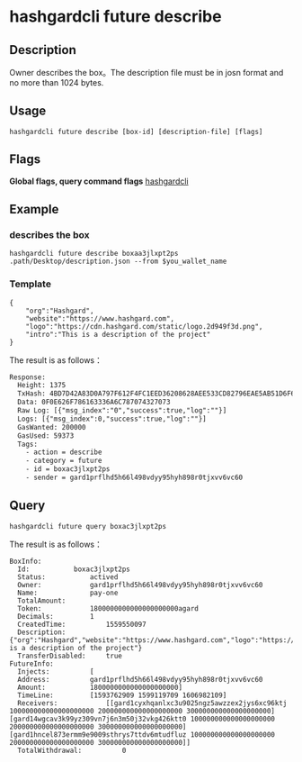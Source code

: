 # hashgardcli future describe

## Description
Owner describes the box。The description file must be in josn format and no more than 1024 bytes.
## Usage
```shell
hashgardcli future describe [box-id] [description-file] [flags]
```
## Flags

**Global flags, query command flags** [hashgardcli](../README.md)

## Example
### describes the box
```shell
hashgardcli future describe boxaa3jlxpt2ps .path/Desktop/description.json --from $you_wallet_name
```
### Template
```shell
{
    "org":"Hashgard",
    "website":"https://www.hashgard.com",
    "logo":"https://cdn.hashgard.com/static/logo.2d949f3d.png",
    "intro":"This is a description of the project"
}
```
 The result is as follows：
```txt
Response:
  Height: 1375
  TxHash: 4BD7D42A83D0A797F612F4FC1EED36208628AEE533CD82796EAE5AB51D6F6DCD
  Data: 0F0E626F786163336A6C787074327073
  Raw Log: [{"msg_index":"0","success":true,"log":""}]
  Logs: [{"msg_index":0,"success":true,"log":""}]
  GasWanted: 200000
  GasUsed: 59373
  Tags:
    - action = describe
    - category = future
    - id = boxac3jlxpt2ps
    - sender = gard1prflhd5h66l498vdyy95hyh898r0tjxvv6vc60
```
## Query
```shell
hashgardcli future query boxac3jlxpt2ps
```
The result is as follows：
```shell
BoxInfo:
  Id:			boxac3jlxpt2ps
  Status:			actived
  Owner:			gard1prflhd5h66l498vdyy95hyh898r0tjxvv6vc60
  Name:				pay-one
  TotalAmount:
  Token:			1800000000000000000000agard
  Decimals:			1
  CreatedTime:			1559550097
  Description:			{"org":"Hashgard","website":"https://www.hashgard.com","logo":"https://cdn.hashgard.com/static/logo.2d949f3d.png","intro":"This is a description of the project"}
  TransferDisabled:		true
FutureInfo:
  Injects:			[
  Address:			gard1prflhd5h66l498vdyy95hyh898r0tjxvv6vc60
  Amount:			1800000000000000000000]
  TimeLine:			[1593762909 1599119709 1606982109]
  Receivers:			[[gard1cyxhqanlxc3u9025ngz5awzzex2jys6xc96ktj 100000000000000000000 200000000000000000000 300000000000000000000] [gard14wgcav3k99yz309vn7j6n3m50j32vkg426ktt0 100000000000000000000 200000000000000000000 300000000000000000000] [gard1hncel873ermm9e9009sthrys7ttdv6mtudfluz 100000000000000000000 200000000000000000000 300000000000000000000]]
  TotalWithdrawal:			0
```
